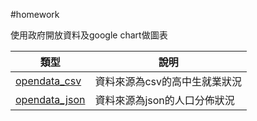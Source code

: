 #homework

使用政府開放資料及google chart做圖表

|類型                                        |說明                                         |
|--------------------------------------------|---------------------------------------------|
|[opendata_csv](opendata_csv/)               |資料來源為csv的高中生就業狀況                |
|[opendata_json](opendata_json/)             |資料來源為json的人口分佈狀況                 |